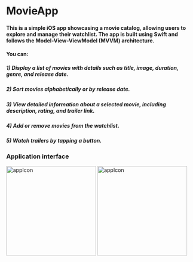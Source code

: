 # MovieApp

#### This is a simple iOS app showcasing a movie catalog, allowing users to explore and manage their watchlist. The app is built using Swift and follows the Model-View-ViewModel (MVVM) architecture.

#### You can: 
##### 1) Display a list of movies with details such as title, image, duration, genre, and release date.
##### 2) Sort movies alphabetically or by release date.
##### 3) View detailed information about a selected movie, including description, rating, and trailer link.
##### 4) Add or remove movies from the watchlist.
##### 5) Watch trailers by tapping a button.

### Application interface
<img width="240" alt="appIcon" src="https://github.com/n1kitka/MovieApp/assets/98713485/1086c40d-dbaa-48b8-83fa-b2654bf09276">
<img width="240" alt="appIcon" src="https://github.com/n1kitka/MovieApp/assets/98713485/33f211a5-092b-4d24-99d1-7ec9677db890">
